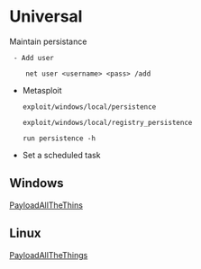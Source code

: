   # Universal
  
  Maintain persistance
   
    
     - Add user
  
        net user <username> <pass> /add

  - Metasploit
  
        exploit/windows/local/persistence
        
        exploit/windows/local/registry_persistence

        run persistence -h

  - Set a scheduled task

   
## Windows

[PayloadAllTheThins](https://github.com/swisskyrepo/PayloadsAllTheThings/blob/master/Methodology%20and%20Resources/Windows%20-%20Persistence.md)


## Linux

[PayloadAllTheThings](https://github.com/swisskyrepo/PayloadsAllTheThings/blob/master/Methodology%20and%20Resources/Linux%20-%20Persistence.md)
